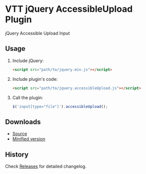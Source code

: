 # VTT jQuery AccessibleUpload Plugin
jQuery Accessible Upload Input

## Usage

1. Include jQuery:

	```html
    <script src="path/to/jquery.min.js"></script>
	```

2. Include plugin's code:

	```html
	<script src="path/to/jquery.accessibleUpload.js"></script>
	```

3. Call the plugin:

	```javascript
	$('input[type="file"]').accessibleUpload();
	```

## Downloads

* [Source](https://raw.githubusercontent.com/libeo-vtt/jquery-accessibleUpload/master/dist/jquery.accessibleUpload.js)
* [Minified version](https://raw.githubusercontent.com/libeo-vtt/jquery-accessibleUpload/master/dist/jquery.accessibleUpload.min.js)

## History

Check [Releases](../../releases) for detailed changelog.

